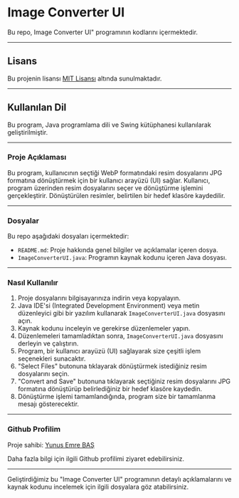 # Image Converter UI

Bu repo, Image Converter UI" programının kodlarını içermektedir.

---

## Lisans

Bu projenin lisansı [MIT Lisansı](https://opensource.org/licenses/MIT) altında sunulmaktadır.

---

## Kullanılan Dil

Bu program, Java programlama dili ve Swing kütüphanesi kullanılarak geliştirilmiştir.

---


### Proje Açıklaması

Bu program, kullanıcının seçtiği WebP formatındaki resim dosyalarını JPG formatına dönüştürmek için bir kullanıcı arayüzü (UI) sağlar. Kullanıcı, program üzerinden resim dosyalarını seçer ve dönüştürme işlemini gerçekleştirir. Dönüştürülen resimler, belirtilen bir hedef klasöre kaydedilir.

---

### Dosyalar

Bu repo aşağıdaki dosyaları içermektedir:

- `README.md`: Proje hakkında genel bilgiler ve açıklamalar içeren dosya.
- `ImageConverterUI.java`: Programın kaynak kodunu içeren Java dosyası.

---

### Nasıl Kullanılır

1. Proje dosyalarını bilgisayarınıza indirin veya kopyalayın.
2. Java IDE'si (Integrated Development Environment) veya metin düzenleyici gibi bir yazılım kullanarak `ImageConverterUI.java` dosyasını açın.
3. Kaynak kodunu inceleyin ve gerekirse düzenlemeler yapın.
4. Düzenlemeleri tamamladıktan sonra, `ImageConverterUI.java` dosyasını derleyin ve çalıştırın.
5. Program, bir kullanıcı arayüzü (UI) sağlayarak size çeşitli işlem seçenekleri sunacaktır.
6. "Select Files" butonuna tıklayarak dönüştürmek istediğiniz resim dosyalarını seçin.
7. "Convert and Save" butonuna tıklayarak seçtiğiniz resim dosyalarını JPG formatına dönüştürüp belirlediğiniz bir hedef klasöre kaydedin.
8. Dönüştürme işlemi tamamlandığında, program size bir tamamlanma mesajı gösterecektir.

---
### Github Profilim

Proje sahibi: [Yunus Emre BAŞ](https://github.com/emreyunusbas)

Daha fazla bilgi için ilgili Github profilimi ziyaret edebilirsiniz.

---

Geliştirdiğimiz bu "Image Converter UI" programının detaylı açıklamalarını ve kaynak kodunu incelemek için ilgili dosyalara göz atabilirsiniz.
